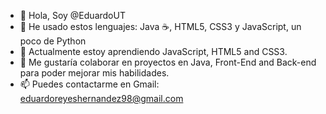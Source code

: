 - 👋 Hola, Soy @EduardoUT
- 👀 He usado estos lenguajes: Java :coffee:, HTML5, CSS3 y JavaScript, un poco de Python
- 🌱 Actualmente estoy aprendiendo JavaScript, HTML5 and CSS3.
- 💞️ Me gustaría colaborar en proyectos en Java, Front-End and Back-end para poder mejorar mis habilidades.
- 📫 Puedes contactarme en Gmail: eduardoreyeshernandez98@gmail.com 

<!---
EduardoUT/EduardoUT is a ✨ special ✨ repository because its `README.md` (this file) appears on your GitHub profile.
You can click the Preview link to take a look at your changes.
--->
